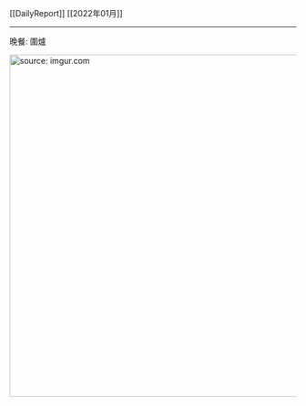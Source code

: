 [[DailyReport]]
[[2022年01月]]

---


晚餐: 圍爐

<a href="https://imgur.com/TgyCoRt"><img src="https://i.imgur.com/TgyCoRt.jpg" title="source: imgur.com" width="600px"/></a>

